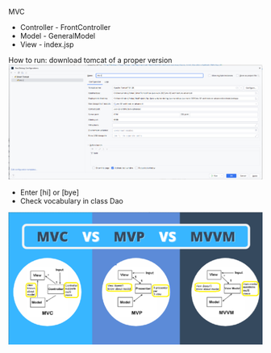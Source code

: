 MVC


- Controller - FrontController
- Model - GeneralModel
- View - index.jsp


How to run:
download tomcat of a proper version
![img.png](img/img.png)


- Enter [hi] or [bye]
- Check vocabulary in class Dao


![img_1.png](img/img_1.png)